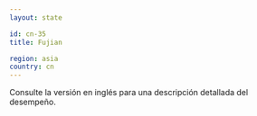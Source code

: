 ```yaml
---
layout: state

id: cn-35
title: Fujian

region: asia
country: cn
---
```


Consulte la versión en inglés para una descripción detallada del desempeño.